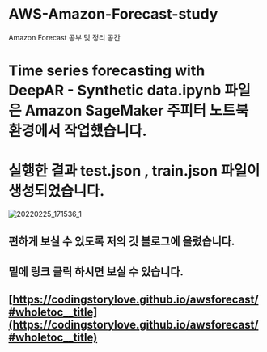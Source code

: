 # AWS-Amazon-Forecast-study
Amazon Forecast 공부 및 정리 공간


# Time series forecasting with DeepAR - Synthetic data.ipynb 파일은 Amazon SageMaker 주피터 노트북 환경에서 작업했습니다.
# 실행한 결과 test.json , train.json 파일이 생성되었습니다.

![20220225_171536_1](https://user-images.githubusercontent.com/54341259/155679707-1df5c334-a488-4da6-bf47-4da91ee4901d.png)



## 편하게 보실 수 있도록 저의 깃 블로그에 올렸습니다.

## 밑에 링크 클릭 하시면 보실 수 있습니다.
## [https://codingstorylove.github.io/awsforecast/#wholetoc__title](https://codingstorylove.github.io/awsforecast/#wholetoc__title)

